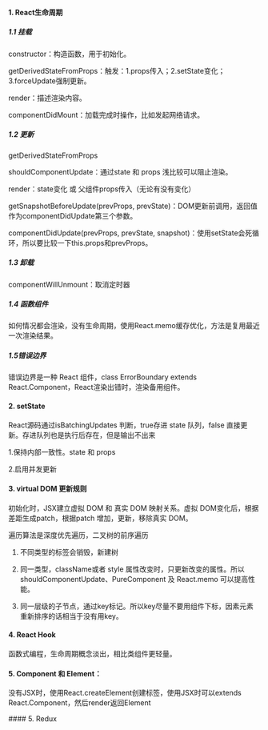 #### 1. React生命周期

##### 1.1 挂载
constructor：构造函数，用于初始化。

getDerivedStateFromProps：触发：1.props传入；2.setState变化；3.forceUpdate强制更新。

render：描述渲染内容。

componentDidMount：加载完成时操作，比如发起网络请求。

##### 1.2 更新

getDerivedStateFromProps

shouldComponentUpdate：通过state 和 props 浅比较可以阻止渲染。

render：state变化 或 父组件props传入（无论有没有变化）

getSnapshotBeforeUpdate(prevProps, prevState)：DOM更新前调用，返回值作为componentDidUpdate第三个参数。

componentDidUpdate(prevProps, prevState, snapshot)：使用setState会死循环，所以要比较一下this.props和prevProps。

##### 1.3 卸载
componentWillUnmount：取消定时器

##### 1.4 函数组件
如何情况都会渲染，没有生命周期，使用React.memo缓存优化，方法是复用最近一次渲染结果。
##### 1.5错误边界
错误边界是一种 React 组件，class ErrorBoundary extends React.Component，React渲染出错时，渲染备用组件。
#### 2. setState
React源码通过isBatchingUpdates 判断，true存进 state 队列，false 直接更新。存进队列也是执行后存在，但是输出不出来

1.保持内部一致性。state 和 props

2.启用并发更新
#### 3. virtual DOM 更新规则

初始化时，JSX建立虚拟 DOM 和 真实 DOM 映射关系。虚拟 DOM变化后，根据差距生成patch，根据patch 增加，更新，移除真实 DOM。

遍历算法是深度优先遍历，二叉树的前序遍历

1. 不同类型的标签会销毁，新建树

2. 同一类型，className或者 style 属性改变时，只更新改变的属性。所以shouldComponentUpdate、PureComponent 及 React.memo 可以提高性能。

3. 同一层级的子节点，通过key标记。所以key尽量不要用组件下标，因素元素重新排序的话相当于没有用key。
#### 4. React Hook
函数式编程，生命周期概念淡出，相比类组件更轻量。
#### 5. Component 和 Element：

没有JSX时，使用React.createElement创建标签，使用JSX时可以extends React.Component，然后render返回Element
<p></p>
#### 5. Redux
